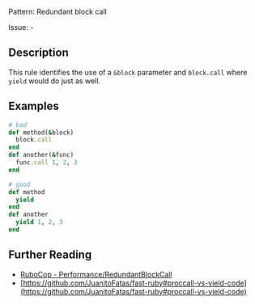 Pattern: Redundant block call

Issue: -

## Description

This rule identifies the use of a `&block` parameter and `block.call` where `yield` would do just as well.

## Examples

```ruby
# bad
def method(&block)
  block.call
end
def another(&func)
  func.call 1, 2, 3
end

# good
def method
  yield
end
def another
  yield 1, 2, 3
end
```

## Further Reading

* [RuboCop - Performance/RedundantBlockCall](https://rubocop.readthedocs.io/en/latest/cops_performance/#performanceredundantblockcall)
* [https://github.com/JuanitoFatas/fast-ruby#proccall-vs-yield-code](https://github.com/JuanitoFatas/fast-ruby#proccall-vs-yield-code)
